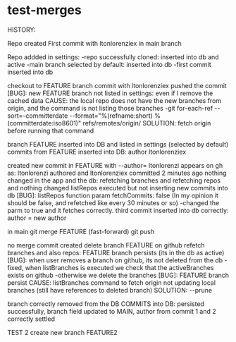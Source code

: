 # test-merges


HISTORY:

Repo created
First commit with ltonlorenziex in main branch

Repo addded in settings:
    -repo successfully cloned: inserted into db and active
    -main branch selected by default: inserted into db
    -first commit inserted into db

checkout to FEATURE branch
commit with ltonlorenziex
pushed the commit
[BUG]: new FEATURE branch not listed in settings: even if I remove the cached data
    CAUSE: the local repo does not have the new branches from origin, and the command is not listing those branches
        -git for-each-ref --sort=-committerdate --format="%(refname:short) %(committerdate:iso8601)" refs/remotes/origin/
    SOLUTION: fetch origin before running that command

branch FEATURE inserted into DB and listed in settings (selected by default)
commits from FEATURE inserted into DB: author ltonlorenziex

created new commit in FEATURE with --author= ltonlorenzi
appears on gh as: ltonlorenzi authored and ltonlorenziex committed 2 minutes ago
nothing changed in the app and the db: refetching branches and refetching repos and nothing changed
listRepos executed but not inserting new commits into db
[BUG]: listRepos function param fetchCommits: false (In my opinion it should be false, and refetched like every 30 minutes or so)
    -changed the parm to true and it fetches correctly.
third commit inserted into db correctly: author = new author

in main
git merge FEATURE (fast-forward)
git push

no merge commit created
delete branch FEATURE on github
refetch branches and also repos: FEATURE branch persists (its in the db as active)
[BUG]: when user removes a branch on github, its not deleted from the db
    -fixed, when listBranches is executed we check that the activeBranches exists on github
    -otherwise we delete the branches
[BUG]: FEATURE branch persist
    CAUSE: listBranches command to fetch origin not updating local branches (still have references to deleted branch)
    SOLUTION: --prune

branch correctly removed from the DB
COMMITS into DB: persisted successfully, branch field updated to MAIN, author from commit 1 and 2 correctly settled


TEST 2
create new branch FEATURE2